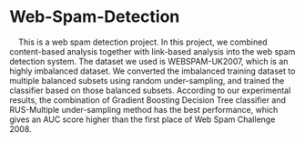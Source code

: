 # Web-Spam-Detection
      This is a web spam detection project. In this project, we combined content-based analysis together with link-based analysis into the web spam detection system. The dataset we used is WEBSPAM-UK2007, which is an highly imbalanced dataset. We converted the imbalanced training dataset to multiple balanced subsets using random under-sampling, and trained the classifier based on those balanced subsets.
      According to our experimental results, the combination of Gradient Boosting Decision Tree classifier and RUS-Multiple under-sampling method has the best performance, which gives an AUC score higher than the first place of Web Spam Challenge 2008.
